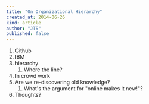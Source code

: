 ```yaml
---
title: "On Organizational Hierarchy"
created_at: 2014-06-26
kind: article
author: "JTS"
published: false
---
```


1. Github
2. IBM
3. hierarchy
    1. Where the line?
4. In crowd work
5. Are we re-discovering old knowledge?
    1. What's the argument for "online makes it new!"?
6. Thoughts?
